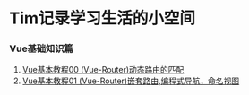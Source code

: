 # Tim记录学习生活的小空间
### Vue基础知识篇

1. [Vue基本教程00 (Vue-Router)动态路由的匹配](https://github.com/apacheao/blog/issues/22)
2. [Vue基本教程01 (Vue-Router)嵌套路由,编程式导航，命名视图](https://github.com/apacheao/blog/issues/24)
